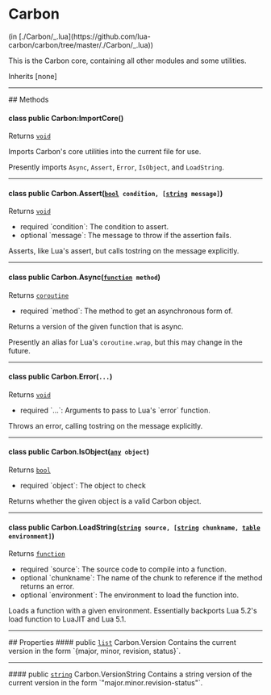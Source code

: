 <link href="../../style.css" rel="stylesheet" type="text/css"/>
<h1 class="class-title">Carbon</h1>
<span class="file-link">(in [./Carbon/_.lua](https://github.com/lua-carbon/carbon/tree/master/./Carbon/_.lua))</span><br/>

This is the Carbon core, containing all other modules and some utilities.

<span class="bold">Inherits [none]</span>

<hr />
## Methods
<h4 class="method-name"><span class="doc-scope doc-class">class</span> <span class="doc-visibility doc-public">public</span> Carbon:ImportCore()</h4>
<p class="method-returns bold">Returns <code><a href="Types#void">void</a></code></p>
<ul class="doc-arg-list">

</ul>

Imports Carbon's core utilities into the current file for use.

Presently imports <code>Async</code>, <code>Assert</code>, <code>Error</code>, <code>IsObject</code>, and <code>LoadString</code>.
<hr/>
<h4 class="method-name"><span class="doc-scope doc-class">class</span> <span class="doc-visibility doc-public">public</span> Carbon.Assert(<code><a href="Types#bool">bool</a> condition, [<a href="Types#string">string</a> message]</code>)</h4>
<p class="method-returns bold">Returns <code><a href="Types#void">void</a></code></p>
<ul class="doc-arg-list">
<li><span class="doc-arg-level doc-required">required</span>  `condition`: The condition to assert.</li>
<li><span class="doc-arg-level doc-optional">optional</span>  `message`: The message to throw if the assertion fails.</li>
</ul>

Asserts, like Lua's assert, but calls tostring on the message explicitly.
<hr/>
<h4 class="method-name"><span class="doc-scope doc-class">class</span> <span class="doc-visibility doc-public">public</span> Carbon.Async(<code><a href="Types#function">function</a> method</code>)</h4>
<p class="method-returns bold">Returns <code><a href="Types#coroutine">coroutine</a></code></p>
<ul class="doc-arg-list">
<li><span class="doc-arg-level doc-required">required</span>  `method`: The method to get an asynchronous form of.</li>
</ul>

Returns a version of the given function that is async.

Presently an alias for Lua's <code>coroutine.wrap</code>, but this may change in the future.
<hr/>
<h4 class="method-name"><span class="doc-scope doc-class">class</span> <span class="doc-visibility doc-public">public</span> Carbon.Error(<code>...</code>)</h4>
<p class="method-returns bold">Returns <code><a href="Types#void">void</a></code></p>
<ul class="doc-arg-list">
<li><span class="doc-arg-level doc-required">required</span>  `...`: Arguments to pass to Lua's `error` function.</li>
</ul>

Throws an error, calling tostring on the message explicitly.
<hr/>
<h4 class="method-name"><span class="doc-scope doc-class">class</span> <span class="doc-visibility doc-public">public</span> Carbon.IsObject(<code><a href="Types#any">any</a> object</code>)</h4>
<p class="method-returns bold">Returns <code><a href="Types#bool">bool</a></code></p>
<ul class="doc-arg-list">
<li><span class="doc-arg-level doc-required">required</span>  `object`: The object to check</li>
</ul>

Returns whether the given object is a valid Carbon object.
<hr/>
<h4 class="method-name"><span class="doc-scope doc-class">class</span> <span class="doc-visibility doc-public">public</span> Carbon.LoadString(<code><a href="Types#string">string</a> source, [<a href="Types#string">string</a> chunkname, <a href="Types#table">table</a> environment]</code>)</h4>
<p class="method-returns bold">Returns <code><a href="Types#function">function</a></code></p>
<ul class="doc-arg-list">
<li><span class="doc-arg-level doc-required">required</span>  `source`: The source code to compile into a function.</li>
<li><span class="doc-arg-level doc-optional">optional</span>  `chunkname`: The name of the chunk to reference if the method returns an error.</li>
<li><span class="doc-arg-level doc-optional">optional</span>  `environment`: The environment to load the function into.</li>
</ul>

Loads a function with a given environment.
Essentially backports Lua 5.2's load function to LuaJIT and Lua 5.1.

<hr />
## Properties
#### <span class="doc-visibility doc-public">public</span> <code><a href="Types#list">list</a></code> Carbon.Version
Contains the current version in the form `{major, minor, revision, status}`.
<hr/>
#### <span class="doc-visibility doc-public">public</span> <code><a href="Types#string">string</a></code> Carbon.VersionString
Contains a string version of the current version in the form `"major.minor.revision-status"`.
